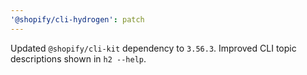 ```yaml
---
'@shopify/cli-hydrogen': patch
---
```


Updated `@shopify/cli-kit` dependency to `3.56.3`. Improved CLI topic descriptions shown in `h2 --help`.
